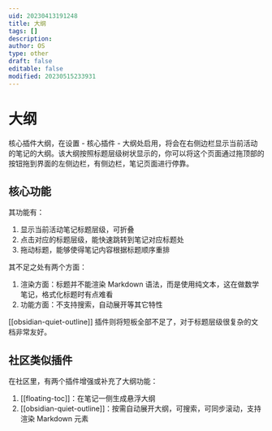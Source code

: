```yaml
---
uid: 20230413191248
title: 大纲
tags: []
description: 
author: OS
type: other
draft: false
editable: false
modified: 20230515233931
---
```


# 大纲

核心插件大纲，在设置 - 核心插件 - 大纲处启用，将会在右侧边栏显示当前活动的笔记的大纲。该大纲按照标题层级树状显示的，你可以将这个页面通过拖顶部的按钮拖到界面的左侧边栏，有侧边栏，笔记页面进行停靠。

## 核心功能

其功能有：

1. 显示当前活动笔记标题层级，可折叠
2. 点击对应的标题层级，能快速跳转到笔记对应标题处
3. 拖动标题，能够使得笔记内容根据标题顺序重排

其不足之处有两个方面：

1. 渲染方面：标题并不能渲染 Markdown 语法，而是使用纯文本，这在做数学笔记，格式化标题时有点难看
2. 功能方面：不支持搜索，自动展开等其它特性

[[obsidian-quiet-outline]] 插件则将短板全部不足了，对于标题层级很复杂的文档非常友好。

## 社区类似插件

在社区里，有两个插件增强或补充了大纲功能：

1. [[floating-toc]]：在笔记一侧生成悬浮大纲
2. [[obsidian-quiet-outline]]：按需自动展开大纲，可搜索，可同步滚动，支持渲染 Markdown 元素

